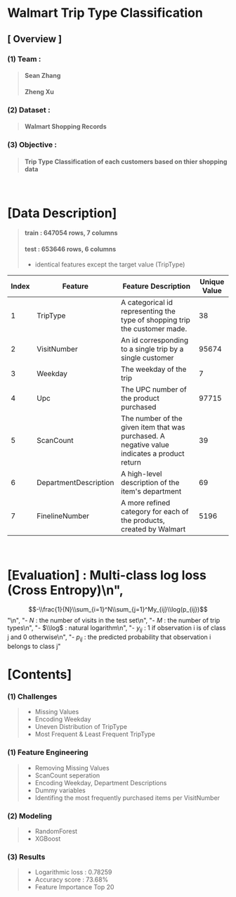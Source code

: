 # Walmart Trip Type Classification
## [ Overview ]
### (1) Team : 
> #### Sean Zhang
> #### Zheng Xu
### (2) Dataset :
> #### Walmart Shopping Records

### (3) Objective :
> #### Trip Type Classification of each customers based on thier shopping data

<br>

# [Data Description]

> #### train : 647054 rows, 7 columns
> #### test : 653646 rows, 6 columns
> - identical features except the target value (TripType)

| Index | Feature               | Feature Description                                  | Unique Value |
|-------|-----------------------|----------------------------------------------|--------|
| 1     | TripType              | A categorical id representing the type of shopping trip the customer made.                                       | 38     |
| 2     | VisitNumber           | An id corresponding to a single trip by a single customer                              | 95674  |
| 3     | Weekday               | The weekday of the trip                    | 7      |
| 4     | Upc                   | The UPC number of the product purchased                  | 97715  |
| 5     | ScanCount             | The number of the given item that was purchased. A negative value indicates a product return          | 39     |
| 6     | DepartmentDescription | A high-level description of the item's department                                | 69     |
| 7     | FinelineNumber        | A more refined category for each of the products, created by Walmart | 5196   |


<br>

# [Evaluation] : Multi-class log loss (Cross Entropy)\n",
$$-\\frac{1}{N}\\sum_{i=1}^N\\sum_{j=1}^My_{ij}\\log(p_{ij})$$
    "\n",
    "- $N$ : the number of visits in the test set\n",
    "- $M$ : the number of trip types\n",
    "- $\\log$ : natural logarithm\n",
    "- $y_{ij}$ : 1 if observation i is of class j and 0 otherwise\n",
    "- $p_{ij}$ : the predicted probability that observation i belongs to class j"
<br>

# [Contents]

### (1) Challenges
> - Missing Values
> - Encoding Weekday
> - Uneven Distribution of TripType
> - Most Frequent & Least Frequent TripType

### (1) Feature Engineering
> - Removing Missing Values
> - ScanCount seperation
> - Encoding Weekday, Department Descriptions
> - Dummy variables
> - Identifing the most frequently purchased items per VisitNumber

### (2) Modeling
> - RandomForest
> - XGBoost

### (3) Results
> - Logarithmic loss : 0.78259
> - Accuracy score : 73.68%
> - Feature Importance Top 20

